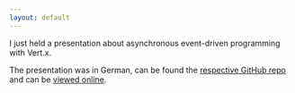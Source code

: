 ```yaml
---
layout: default
---
```

I just held a presentation about asynchronous event-driven programming with Vert.x.

The presentation was in German, can be found the [respective GitHub repo](https://github.com/dctr/presentation-vertx) and can be [viewed online](http://dev.genitopia.org/presentation-vertx/#/).
